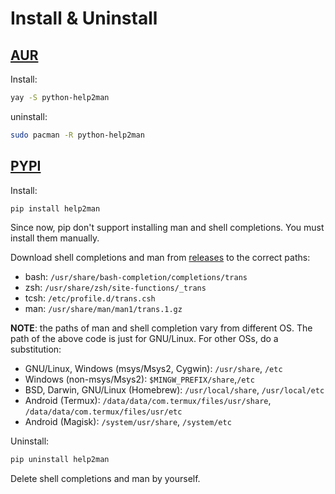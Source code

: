 # Install & Uninstall

## [AUR](https://aur.archlinux.org/packages/python-help2man)

Install:

```sh
yay -S python-help2man
```

uninstall:

```sh
sudo pacman -R python-help2man
```

## [PYPI](https://pypi.org/project/help2man)

Install:

```sh
pip install help2man
```

Since now, pip don't support installing man and shell completions.
You must install them manually.

Download shell completions and man from
[releases](https://github.com/Freed-Wu/help2man/releases) to the correct
paths:

- bash: `/usr/share/bash-completion/completions/trans`
- zsh: `/usr/share/zsh/site-functions/_trans`
- tcsh: `/etc/profile.d/trans.csh`
- man: `/usr/share/man/man1/trans.1.gz`

**NOTE**: the paths of man and shell completion vary from different OS. The path
of the above code is just for GNU/Linux. For other OSs, do a substitution:

- GNU/Linux, Windows (msys/Msys2, Cygwin): `/usr/share`, `/etc`
- Windows (non-msys/Msys2): `$MINGW_PREFIX/share`,`/etc`
- BSD, Darwin, GNU/Linux (Homebrew): `/usr/local/share`, `/usr/local/etc`
- Android (Termux): `/data/data/com.termux/files/usr/share`,
  `/data/data/com.termux/files/usr/etc`
- Android (Magisk): `/system/usr/share`, `/system/etc`

Uninstall:

```sh
pip uninstall help2man
```

Delete shell completions and man by yourself.
